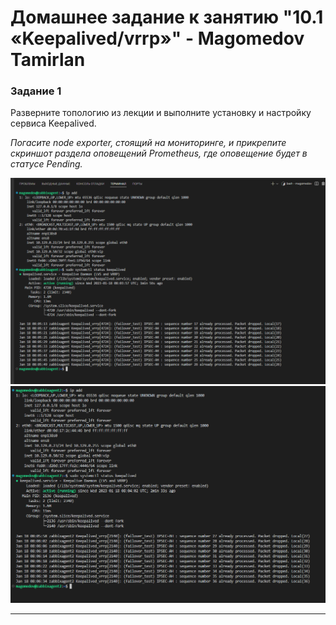 # Домашнее задание к занятию "10.1 «Keepalived/vrrp»" - Magomedov Tamirlan


### Задание  1

Разверните топологию из лекции и выполните установку и настройку сервиса Keepalived.

*Погасите node exporter, стоящий на мониторинге, и прикрепите скриншот раздела оповещений Prometheus, где оповещение будет в статусе Pending.*

![скриншот](https://github.com/timurmakhovsky/gitlab-hm/blob/main/img/2023-01-18-110552.png)
![скриншот](https://github.com/timurmakhovsky/gitlab-hm/blob/main/img/2023-01-18-110637.png)

---
